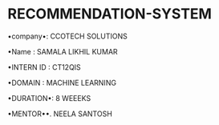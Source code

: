 # RECOMMENDATION-SYSTEM

•company•: CCOTECH SOLUTIONS

•Name : SAMALA LIKHIL KUMAR

•INTERN ID : CT12QIS

•DOMAIN : MACHINE LEARNING

•DURATION•: 8 WEEEKS

•MENTOR••. NEELA SANTOSH
